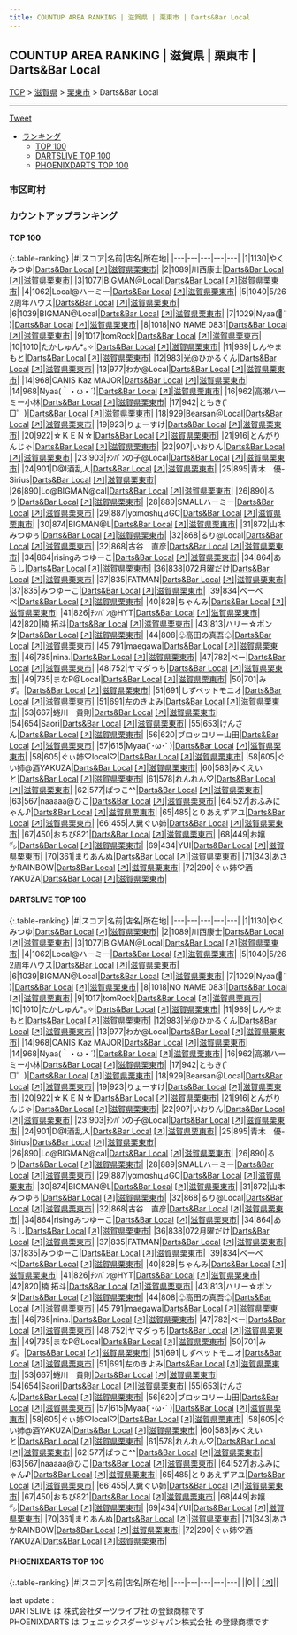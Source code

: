 ```yaml
---
title: COUNTUP AREA RANKING | 滋賀県 | 栗東市 | Darts&Bar Local
---
```

## COUNTUP AREA RANKING | 滋賀県 | 栗東市 | Darts&Bar Local

[TOP](/darts/rank/) > [滋賀県](/darts/rank/滋賀県/) > [栗東市](/darts/rank/滋賀県/栗東市/) > Darts&Bar Local

___

<a href="https://twitter.com/share?ref_src=twsrc%5Etfw" data-text="COUNTUP AREA RANKING | 滋賀県栗東市Darts&Bar Local" class="twitter-share-button" data-hashtags="DARTSLIVE,PHOENIXDARTS,darts,ダーツ" data-show-count="false">Tweet</a>

* [ランキング](#カウントアップランキング)
    * [TOP 100](#top-100)
    * [DARTSLIVE TOP 100](#dartslive-top-100)
    * [PHOENIXDARTS TOP 100](#phoenixdarts-top-100)

### 市区町村

<ul>

</ul>

### カウントアップランキング

#### TOP 100



{:.table-ranking}
|#|スコア|名前|店名|所在地|
|---|---|---|---|---|
|1|1130|<span class="rank-name-dl">やくみつゆ</span>|<a href="/darts/rank/shops/7b8ac04af838b4d625d56fb0e5c39bac.html">Darts&Bar Local</a> <a href="https://search.dartslive.com/jp/shop/7b8ac04af838b4d625d56fb0e5c39bac">[↗]</a>|<a href="/darts/rank/滋賀県/栗東市">滋賀県栗東市</a>|
|2|1089|<span class="rank-name-dl">川西康士</span>|<a href="/darts/rank/shops/7b8ac04af838b4d625d56fb0e5c39bac.html">Darts&Bar Local</a> <a href="https://search.dartslive.com/jp/shop/7b8ac04af838b4d625d56fb0e5c39bac">[↗]</a>|<a href="/darts/rank/滋賀県/栗東市">滋賀県栗東市</a>|
|3|1077|<span class="rank-name-dl">BIGMAN＠Local</span>|<a href="/darts/rank/shops/7b8ac04af838b4d625d56fb0e5c39bac.html">Darts&Bar Local</a> <a href="https://search.dartslive.com/jp/shop/7b8ac04af838b4d625d56fb0e5c39bac">[↗]</a>|<a href="/darts/rank/滋賀県/栗東市">滋賀県栗東市</a>|
|4|1062|<span class="rank-name-dl">Local@ハーミー</span>|<a href="/darts/rank/shops/7b8ac04af838b4d625d56fb0e5c39bac.html">Darts&Bar Local</a> <a href="https://search.dartslive.com/jp/shop/7b8ac04af838b4d625d56fb0e5c39bac">[↗]</a>|<a href="/darts/rank/滋賀県/栗東市">滋賀県栗東市</a>|
|5|1040|<span class="rank-name-dl">5/26 2周年ハウス</span>|<a href="/darts/rank/shops/7b8ac04af838b4d625d56fb0e5c39bac.html">Darts&Bar Local</a> <a href="https://search.dartslive.com/jp/shop/7b8ac04af838b4d625d56fb0e5c39bac">[↗]</a>|<a href="/darts/rank/滋賀県/栗東市">滋賀県栗東市</a>|
|6|1039|<span class="rank-name-dl">BIGMAN@Local</span>|<a href="/darts/rank/shops/7b8ac04af838b4d625d56fb0e5c39bac.html">Darts&Bar Local</a> <a href="https://search.dartslive.com/jp/shop/7b8ac04af838b4d625d56fb0e5c39bac">[↗]</a>|<a href="/darts/rank/滋賀県/栗東市">滋賀県栗東市</a>|
|7|1029|<span class="rank-name-dl">Nyaa‪(ᯅ̈ )</span>|<a href="/darts/rank/shops/7b8ac04af838b4d625d56fb0e5c39bac.html">Darts&Bar Local</a> <a href="https://search.dartslive.com/jp/shop/7b8ac04af838b4d625d56fb0e5c39bac">[↗]</a>|<a href="/darts/rank/滋賀県/栗東市">滋賀県栗東市</a>|
|8|1018|<span class="rank-name-dl">NO NAME 0831</span>|<a href="/darts/rank/shops/7b8ac04af838b4d625d56fb0e5c39bac.html">Darts&Bar Local</a> <a href="https://search.dartslive.com/jp/shop/7b8ac04af838b4d625d56fb0e5c39bac">[↗]</a>|<a href="/darts/rank/滋賀県/栗東市">滋賀県栗東市</a>|
|9|1017|<span class="rank-name-dl">tomRock</span>|<a href="/darts/rank/shops/7b8ac04af838b4d625d56fb0e5c39bac.html">Darts&Bar Local</a> <a href="https://search.dartslive.com/jp/shop/7b8ac04af838b4d625d56fb0e5c39bac">[↗]</a>|<a href="/darts/rank/滋賀県/栗東市">滋賀県栗東市</a>|
|10|1010|<span class="rank-name-dl">たかしゅん*｡✧</span>|<a href="/darts/rank/shops/7b8ac04af838b4d625d56fb0e5c39bac.html">Darts&Bar Local</a> <a href="https://search.dartslive.com/jp/shop/7b8ac04af838b4d625d56fb0e5c39bac">[↗]</a>|<a href="/darts/rank/滋賀県/栗東市">滋賀県栗東市</a>|
|11|989|<span class="rank-name-dl">しんやまもと</span>|<a href="/darts/rank/shops/7b8ac04af838b4d625d56fb0e5c39bac.html">Darts&Bar Local</a> <a href="https://search.dartslive.com/jp/shop/7b8ac04af838b4d625d56fb0e5c39bac">[↗]</a>|<a href="/darts/rank/滋賀県/栗東市">滋賀県栗東市</a>|
|12|983|<span class="rank-name-dl">光@ひかるくん</span>|<a href="/darts/rank/shops/7b8ac04af838b4d625d56fb0e5c39bac.html">Darts&Bar Local</a> <a href="https://search.dartslive.com/jp/shop/7b8ac04af838b4d625d56fb0e5c39bac">[↗]</a>|<a href="/darts/rank/滋賀県/栗東市">滋賀県栗東市</a>|
|13|977|<span class="rank-name-dl">わか@Local</span>|<a href="/darts/rank/shops/7b8ac04af838b4d625d56fb0e5c39bac.html">Darts&Bar Local</a> <a href="https://search.dartslive.com/jp/shop/7b8ac04af838b4d625d56fb0e5c39bac">[↗]</a>|<a href="/darts/rank/滋賀県/栗東市">滋賀県栗東市</a>|
|14|968|<span class="rank-name-dl">CANIS Kaz MAJOR</span>|<a href="/darts/rank/shops/7b8ac04af838b4d625d56fb0e5c39bac.html">Darts&Bar Local</a> <a href="https://search.dartslive.com/jp/shop/7b8ac04af838b4d625d56fb0e5c39bac">[↗]</a>|<a href="/darts/rank/滋賀県/栗東市">滋賀県栗東市</a>|
|14|968|<span class="rank-name-dl">Nyaa(｀・ω・´)</span>|<a href="/darts/rank/shops/7b8ac04af838b4d625d56fb0e5c39bac.html">Darts&Bar Local</a> <a href="https://search.dartslive.com/jp/shop/7b8ac04af838b4d625d56fb0e5c39bac">[↗]</a>|<a href="/darts/rank/滋賀県/栗東市">滋賀県栗東市</a>|
|16|962|<span class="rank-name-dl">高瀬ハーミー小林</span>|<a href="/darts/rank/shops/7b8ac04af838b4d625d56fb0e5c39bac.html">Darts&Bar Local</a> <a href="https://search.dartslive.com/jp/shop/7b8ac04af838b4d625d56fb0e5c39bac">[↗]</a>|<a href="/darts/rank/滋賀県/栗東市">滋賀県栗東市</a>|
|17|942|<span class="rank-name-dl">ともき(゜□゜)</span>|<a href="/darts/rank/shops/7b8ac04af838b4d625d56fb0e5c39bac.html">Darts&Bar Local</a> <a href="https://search.dartslive.com/jp/shop/7b8ac04af838b4d625d56fb0e5c39bac">[↗]</a>|<a href="/darts/rank/滋賀県/栗東市">滋賀県栗東市</a>|
|18|929|<span class="rank-name-dl">Bearsan＠Local</span>|<a href="/darts/rank/shops/7b8ac04af838b4d625d56fb0e5c39bac.html">Darts&Bar Local</a> <a href="https://search.dartslive.com/jp/shop/7b8ac04af838b4d625d56fb0e5c39bac">[↗]</a>|<a href="/darts/rank/滋賀県/栗東市">滋賀県栗東市</a>|
|19|923|<span class="rank-name-dl">りょーすけ</span>|<a href="/darts/rank/shops/7b8ac04af838b4d625d56fb0e5c39bac.html">Darts&Bar Local</a> <a href="https://search.dartslive.com/jp/shop/7b8ac04af838b4d625d56fb0e5c39bac">[↗]</a>|<a href="/darts/rank/滋賀県/栗東市">滋賀県栗東市</a>|
|20|922|<span class="rank-name-dl">☆ＫＥＮ☆</span>|<a href="/darts/rank/shops/7b8ac04af838b4d625d56fb0e5c39bac.html">Darts&Bar Local</a> <a href="https://search.dartslive.com/jp/shop/7b8ac04af838b4d625d56fb0e5c39bac">[↗]</a>|<a href="/darts/rank/滋賀県/栗東市">滋賀県栗東市</a>|
|21|916|<span class="rank-name-dl">とんがりんじゃ</span>|<a href="/darts/rank/shops/7b8ac04af838b4d625d56fb0e5c39bac.html">Darts&Bar Local</a> <a href="https://search.dartslive.com/jp/shop/7b8ac04af838b4d625d56fb0e5c39bac">[↗]</a>|<a href="/darts/rank/滋賀県/栗東市">滋賀県栗東市</a>|
|22|907|<span class="rank-name-dl">いおりん</span>|<a href="/darts/rank/shops/7b8ac04af838b4d625d56fb0e5c39bac.html">Darts&Bar Local</a> <a href="https://search.dartslive.com/jp/shop/7b8ac04af838b4d625d56fb0e5c39bac">[↗]</a>|<a href="/darts/rank/滋賀県/栗東市">滋賀県栗東市</a>|
|23|903|<span class="rank-name-dl">ﾁﾝﾊﾟﾝの子@Local</span>|<a href="/darts/rank/shops/7b8ac04af838b4d625d56fb0e5c39bac.html">Darts&Bar Local</a> <a href="https://search.dartslive.com/jp/shop/7b8ac04af838b4d625d56fb0e5c39bac">[↗]</a>|<a href="/darts/rank/滋賀県/栗東市">滋賀県栗東市</a>|
|24|901|<span class="rank-name-dl">D@I酒乱人</span>|<a href="/darts/rank/shops/7b8ac04af838b4d625d56fb0e5c39bac.html">Darts&Bar Local</a> <a href="https://search.dartslive.com/jp/shop/7b8ac04af838b4d625d56fb0e5c39bac">[↗]</a>|<a href="/darts/rank/滋賀県/栗東市">滋賀県栗東市</a>|
|25|895|<span class="rank-name-dl">青木　優-Sirius</span>|<a href="/darts/rank/shops/7b8ac04af838b4d625d56fb0e5c39bac.html">Darts&Bar Local</a> <a href="https://search.dartslive.com/jp/shop/7b8ac04af838b4d625d56fb0e5c39bac">[↗]</a>|<a href="/darts/rank/滋賀県/栗東市">滋賀県栗東市</a>|
|26|890|<span class="rank-name-dl">Lo@BIGMAN@cal</span>|<a href="/darts/rank/shops/7b8ac04af838b4d625d56fb0e5c39bac.html">Darts&Bar Local</a> <a href="https://search.dartslive.com/jp/shop/7b8ac04af838b4d625d56fb0e5c39bac">[↗]</a>|<a href="/darts/rank/滋賀県/栗東市">滋賀県栗東市</a>|
|26|890|<span class="rank-name-dl">るり</span>|<a href="/darts/rank/shops/7b8ac04af838b4d625d56fb0e5c39bac.html">Darts&Bar Local</a> <a href="https://search.dartslive.com/jp/shop/7b8ac04af838b4d625d56fb0e5c39bac">[↗]</a>|<a href="/darts/rank/滋賀県/栗東市">滋賀県栗東市</a>|
|28|889|<span class="rank-name-dl">SMALLハーミー</span>|<a href="/darts/rank/shops/7b8ac04af838b4d625d56fb0e5c39bac.html">Darts&Bar Local</a> <a href="https://search.dartslive.com/jp/shop/7b8ac04af838b4d625d56fb0e5c39bac">[↗]</a>|<a href="/darts/rank/滋賀県/栗東市">滋賀県栗東市</a>|
|29|887|<span class="rank-name-dl">yαmαshц⊿GC</span>|<a href="/darts/rank/shops/7b8ac04af838b4d625d56fb0e5c39bac.html">Darts&Bar Local</a> <a href="https://search.dartslive.com/jp/shop/7b8ac04af838b4d625d56fb0e5c39bac">[↗]</a>|<a href="/darts/rank/滋賀県/栗東市">滋賀県栗東市</a>|
|30|874|<span class="rank-name-dl">BIGMAN@L</span>|<a href="/darts/rank/shops/7b8ac04af838b4d625d56fb0e5c39bac.html">Darts&Bar Local</a> <a href="https://search.dartslive.com/jp/shop/7b8ac04af838b4d625d56fb0e5c39bac">[↗]</a>|<a href="/darts/rank/滋賀県/栗東市">滋賀県栗東市</a>|
|31|872|<span class="rank-name-dl">山本みつゆぅ</span>|<a href="/darts/rank/shops/7b8ac04af838b4d625d56fb0e5c39bac.html">Darts&Bar Local</a> <a href="https://search.dartslive.com/jp/shop/7b8ac04af838b4d625d56fb0e5c39bac">[↗]</a>|<a href="/darts/rank/滋賀県/栗東市">滋賀県栗東市</a>|
|32|868|<span class="rank-name-dl">るり@Local</span>|<a href="/darts/rank/shops/7b8ac04af838b4d625d56fb0e5c39bac.html">Darts&Bar Local</a> <a href="https://search.dartslive.com/jp/shop/7b8ac04af838b4d625d56fb0e5c39bac">[↗]</a>|<a href="/darts/rank/滋賀県/栗東市">滋賀県栗東市</a>|
|32|868|<span class="rank-name-dl">古谷　直彦</span>|<a href="/darts/rank/shops/7b8ac04af838b4d625d56fb0e5c39bac.html">Darts&Bar Local</a> <a href="https://search.dartslive.com/jp/shop/7b8ac04af838b4d625d56fb0e5c39bac">[↗]</a>|<a href="/darts/rank/滋賀県/栗東市">滋賀県栗東市</a>|
|34|864|<span class="rank-name-dl">risingみつゆーこ</span>|<a href="/darts/rank/shops/7b8ac04af838b4d625d56fb0e5c39bac.html">Darts&Bar Local</a> <a href="https://search.dartslive.com/jp/shop/7b8ac04af838b4d625d56fb0e5c39bac">[↗]</a>|<a href="/darts/rank/滋賀県/栗東市">滋賀県栗東市</a>|
|34|864|<span class="rank-name-dl">あらし</span>|<a href="/darts/rank/shops/7b8ac04af838b4d625d56fb0e5c39bac.html">Darts&Bar Local</a> <a href="https://search.dartslive.com/jp/shop/7b8ac04af838b4d625d56fb0e5c39bac">[↗]</a>|<a href="/darts/rank/滋賀県/栗東市">滋賀県栗東市</a>|
|36|838|<span class="rank-name-dl">072月曜だけ</span>|<a href="/darts/rank/shops/7b8ac04af838b4d625d56fb0e5c39bac.html">Darts&Bar Local</a> <a href="https://search.dartslive.com/jp/shop/7b8ac04af838b4d625d56fb0e5c39bac">[↗]</a>|<a href="/darts/rank/滋賀県/栗東市">滋賀県栗東市</a>|
|37|835|<span class="rank-name-dl">FATMAN</span>|<a href="/darts/rank/shops/7b8ac04af838b4d625d56fb0e5c39bac.html">Darts&Bar Local</a> <a href="https://search.dartslive.com/jp/shop/7b8ac04af838b4d625d56fb0e5c39bac">[↗]</a>|<a href="/darts/rank/滋賀県/栗東市">滋賀県栗東市</a>|
|37|835|<span class="rank-name-dl">みつゆーこ</span>|<a href="/darts/rank/shops/7b8ac04af838b4d625d56fb0e5c39bac.html">Darts&Bar Local</a> <a href="https://search.dartslive.com/jp/shop/7b8ac04af838b4d625d56fb0e5c39bac">[↗]</a>|<a href="/darts/rank/滋賀県/栗東市">滋賀県栗東市</a>|
|39|834|<span class="rank-name-dl">ベーベベ</span>|<a href="/darts/rank/shops/7b8ac04af838b4d625d56fb0e5c39bac.html">Darts&Bar Local</a> <a href="https://search.dartslive.com/jp/shop/7b8ac04af838b4d625d56fb0e5c39bac">[↗]</a>|<a href="/darts/rank/滋賀県/栗東市">滋賀県栗東市</a>|
|40|828|<span class="rank-name-dl">ちゃんみ</span>|<a href="/darts/rank/shops/7b8ac04af838b4d625d56fb0e5c39bac.html">Darts&Bar Local</a> <a href="https://search.dartslive.com/jp/shop/7b8ac04af838b4d625d56fb0e5c39bac">[↗]</a>|<a href="/darts/rank/滋賀県/栗東市">滋賀県栗東市</a>|
|41|826|<span class="rank-name-dl">ﾁﾝﾊﾟﾝ@HYT</span>|<a href="/darts/rank/shops/7b8ac04af838b4d625d56fb0e5c39bac.html">Darts&Bar Local</a> <a href="https://search.dartslive.com/jp/shop/7b8ac04af838b4d625d56fb0e5c39bac">[↗]</a>|<a href="/darts/rank/滋賀県/栗東市">滋賀県栗東市</a>|
|42|820|<span class="rank-name-dl">楠 拓斗</span>|<a href="/darts/rank/shops/7b8ac04af838b4d625d56fb0e5c39bac.html">Darts&Bar Local</a> <a href="https://search.dartslive.com/jp/shop/7b8ac04af838b4d625d56fb0e5c39bac">[↗]</a>|<a href="/darts/rank/滋賀県/栗東市">滋賀県栗東市</a>|
|43|813|<span class="rank-name-dl">ハリー☆ポンタ</span>|<a href="/darts/rank/shops/7b8ac04af838b4d625d56fb0e5c39bac.html">Darts&Bar Local</a> <a href="https://search.dartslive.com/jp/shop/7b8ac04af838b4d625d56fb0e5c39bac">[↗]</a>|<a href="/darts/rank/滋賀県/栗東市">滋賀県栗東市</a>|
|44|808|<span class="rank-name-dl">♧高田の真吾♤</span>|<a href="/darts/rank/shops/7b8ac04af838b4d625d56fb0e5c39bac.html">Darts&Bar Local</a> <a href="https://search.dartslive.com/jp/shop/7b8ac04af838b4d625d56fb0e5c39bac">[↗]</a>|<a href="/darts/rank/滋賀県/栗東市">滋賀県栗東市</a>|
|45|791|<span class="rank-name-dl">maegawa</span>|<a href="/darts/rank/shops/7b8ac04af838b4d625d56fb0e5c39bac.html">Darts&Bar Local</a> <a href="https://search.dartslive.com/jp/shop/7b8ac04af838b4d625d56fb0e5c39bac">[↗]</a>|<a href="/darts/rank/滋賀県/栗東市">滋賀県栗東市</a>|
|46|785|<span class="rank-name-dl">nina.</span>|<a href="/darts/rank/shops/7b8ac04af838b4d625d56fb0e5c39bac.html">Darts&Bar Local</a> <a href="https://search.dartslive.com/jp/shop/7b8ac04af838b4d625d56fb0e5c39bac">[↗]</a>|<a href="/darts/rank/滋賀県/栗東市">滋賀県栗東市</a>|
|47|782|<span class="rank-name-dl">べー</span>|<a href="/darts/rank/shops/7b8ac04af838b4d625d56fb0e5c39bac.html">Darts&Bar Local</a> <a href="https://search.dartslive.com/jp/shop/7b8ac04af838b4d625d56fb0e5c39bac">[↗]</a>|<a href="/darts/rank/滋賀県/栗東市">滋賀県栗東市</a>|
|48|752|<span class="rank-name-dl">ヤマダっち</span>|<a href="/darts/rank/shops/7b8ac04af838b4d625d56fb0e5c39bac.html">Darts&Bar Local</a> <a href="https://search.dartslive.com/jp/shop/7b8ac04af838b4d625d56fb0e5c39bac">[↗]</a>|<a href="/darts/rank/滋賀県/栗東市">滋賀県栗東市</a>|
|49|735|<span class="rank-name-dl">まなP@Local</span>|<a href="/darts/rank/shops/7b8ac04af838b4d625d56fb0e5c39bac.html">Darts&Bar Local</a> <a href="https://search.dartslive.com/jp/shop/7b8ac04af838b4d625d56fb0e5c39bac">[↗]</a>|<a href="/darts/rank/滋賀県/栗東市">滋賀県栗東市</a>|
|50|701|<span class="rank-name-dl">みず。</span>|<a href="/darts/rank/shops/7b8ac04af838b4d625d56fb0e5c39bac.html">Darts&Bar Local</a> <a href="https://search.dartslive.com/jp/shop/7b8ac04af838b4d625d56fb0e5c39bac">[↗]</a>|<a href="/darts/rank/滋賀県/栗東市">滋賀県栗東市</a>|
|51|691|<span class="rank-name-dl">しずペットモニオ</span>|<a href="/darts/rank/shops/7b8ac04af838b4d625d56fb0e5c39bac.html">Darts&Bar Local</a> <a href="https://search.dartslive.com/jp/shop/7b8ac04af838b4d625d56fb0e5c39bac">[↗]</a>|<a href="/darts/rank/滋賀県/栗東市">滋賀県栗東市</a>|
|51|691|<span class="rank-name-dl">左のきよみ</span>|<a href="/darts/rank/shops/7b8ac04af838b4d625d56fb0e5c39bac.html">Darts&Bar Local</a> <a href="https://search.dartslive.com/jp/shop/7b8ac04af838b4d625d56fb0e5c39bac">[↗]</a>|<a href="/darts/rank/滋賀県/栗東市">滋賀県栗東市</a>|
|53|667|<span class="rank-name-dl">蜷川　貴則</span>|<a href="/darts/rank/shops/7b8ac04af838b4d625d56fb0e5c39bac.html">Darts&Bar Local</a> <a href="https://search.dartslive.com/jp/shop/7b8ac04af838b4d625d56fb0e5c39bac">[↗]</a>|<a href="/darts/rank/滋賀県/栗東市">滋賀県栗東市</a>|
|54|654|<span class="rank-name-dl">Saori</span>|<a href="/darts/rank/shops/7b8ac04af838b4d625d56fb0e5c39bac.html">Darts&Bar Local</a> <a href="https://search.dartslive.com/jp/shop/7b8ac04af838b4d625d56fb0e5c39bac">[↗]</a>|<a href="/darts/rank/滋賀県/栗東市">滋賀県栗東市</a>|
|55|653|<span class="rank-name-dl">けんさん</span>|<a href="/darts/rank/shops/7b8ac04af838b4d625d56fb0e5c39bac.html">Darts&Bar Local</a> <a href="https://search.dartslive.com/jp/shop/7b8ac04af838b4d625d56fb0e5c39bac">[↗]</a>|<a href="/darts/rank/滋賀県/栗東市">滋賀県栗東市</a>|
|56|620|<span class="rank-name-dl">ブロッコリー山田</span>|<a href="/darts/rank/shops/7b8ac04af838b4d625d56fb0e5c39bac.html">Darts&Bar Local</a> <a href="https://search.dartslive.com/jp/shop/7b8ac04af838b4d625d56fb0e5c39bac">[↗]</a>|<a href="/darts/rank/滋賀県/栗東市">滋賀県栗東市</a>|
|57|615|<span class="rank-name-dl">Myaa(´･ω･` )</span>|<a href="/darts/rank/shops/7b8ac04af838b4d625d56fb0e5c39bac.html">Darts&Bar Local</a> <a href="https://search.dartslive.com/jp/shop/7b8ac04af838b4d625d56fb0e5c39bac">[↗]</a>|<a href="/darts/rank/滋賀県/栗東市">滋賀県栗東市</a>|
|58|605|<span class="rank-name-dl">ぐぃ姉♡local♡</span>|<a href="/darts/rank/shops/7b8ac04af838b4d625d56fb0e5c39bac.html">Darts&Bar Local</a> <a href="https://search.dartslive.com/jp/shop/7b8ac04af838b4d625d56fb0e5c39bac">[↗]</a>|<a href="/darts/rank/滋賀県/栗東市">滋賀県栗東市</a>|
|58|605|<span class="rank-name-dl">ぐい姉@酒YAKUZA</span>|<a href="/darts/rank/shops/7b8ac04af838b4d625d56fb0e5c39bac.html">Darts&Bar Local</a> <a href="https://search.dartslive.com/jp/shop/7b8ac04af838b4d625d56fb0e5c39bac">[↗]</a>|<a href="/darts/rank/滋賀県/栗東市">滋賀県栗東市</a>|
|60|583|<span class="rank-name-dl">みくえいと</span>|<a href="/darts/rank/shops/7b8ac04af838b4d625d56fb0e5c39bac.html">Darts&Bar Local</a> <a href="https://search.dartslive.com/jp/shop/7b8ac04af838b4d625d56fb0e5c39bac">[↗]</a>|<a href="/darts/rank/滋賀県/栗東市">滋賀県栗東市</a>|
|61|578|<span class="rank-name-dl">れんれん♡</span>|<a href="/darts/rank/shops/7b8ac04af838b4d625d56fb0e5c39bac.html">Darts&Bar Local</a> <a href="https://search.dartslive.com/jp/shop/7b8ac04af838b4d625d56fb0e5c39bac">[↗]</a>|<a href="/darts/rank/滋賀県/栗東市">滋賀県栗東市</a>|
|62|577|<span class="rank-name-dl">ぱつこ^^</span>|<a href="/darts/rank/shops/7b8ac04af838b4d625d56fb0e5c39bac.html">Darts&Bar Local</a> <a href="https://search.dartslive.com/jp/shop/7b8ac04af838b4d625d56fb0e5c39bac">[↗]</a>|<a href="/darts/rank/滋賀県/栗東市">滋賀県栗東市</a>|
|63|567|<span class="rank-name-dl">naaaaa@ひこ</span>|<a href="/darts/rank/shops/7b8ac04af838b4d625d56fb0e5c39bac.html">Darts&Bar Local</a> <a href="https://search.dartslive.com/jp/shop/7b8ac04af838b4d625d56fb0e5c39bac">[↗]</a>|<a href="/darts/rank/滋賀県/栗東市">滋賀県栗東市</a>|
|64|527|<span class="rank-name-dl">おふみにゃん♪</span>|<a href="/darts/rank/shops/7b8ac04af838b4d625d56fb0e5c39bac.html">Darts&Bar Local</a> <a href="https://search.dartslive.com/jp/shop/7b8ac04af838b4d625d56fb0e5c39bac">[↗]</a>|<a href="/darts/rank/滋賀県/栗東市">滋賀県栗東市</a>|
|65|485|<span class="rank-name-dl">とりあえずアユ</span>|<a href="/darts/rank/shops/7b8ac04af838b4d625d56fb0e5c39bac.html">Darts&Bar Local</a> <a href="https://search.dartslive.com/jp/shop/7b8ac04af838b4d625d56fb0e5c39bac">[↗]</a>|<a href="/darts/rank/滋賀県/栗東市">滋賀県栗東市</a>|
|66|455|<span class="rank-name-dl">人糞ぐい姉</span>|<a href="/darts/rank/shops/7b8ac04af838b4d625d56fb0e5c39bac.html">Darts&Bar Local</a> <a href="https://search.dartslive.com/jp/shop/7b8ac04af838b4d625d56fb0e5c39bac">[↗]</a>|<a href="/darts/rank/滋賀県/栗東市">滋賀県栗東市</a>|
|67|450|<span class="rank-name-dl">おちび821</span>|<a href="/darts/rank/shops/7b8ac04af838b4d625d56fb0e5c39bac.html">Darts&Bar Local</a> <a href="https://search.dartslive.com/jp/shop/7b8ac04af838b4d625d56fb0e5c39bac">[↗]</a>|<a href="/darts/rank/滋賀県/栗東市">滋賀県栗東市</a>|
|68|449|<span class="rank-name-dl">お嬢㌥</span>|<a href="/darts/rank/shops/7b8ac04af838b4d625d56fb0e5c39bac.html">Darts&Bar Local</a> <a href="https://search.dartslive.com/jp/shop/7b8ac04af838b4d625d56fb0e5c39bac">[↗]</a>|<a href="/darts/rank/滋賀県/栗東市">滋賀県栗東市</a>|
|69|434|<span class="rank-name-dl">YUI</span>|<a href="/darts/rank/shops/7b8ac04af838b4d625d56fb0e5c39bac.html">Darts&Bar Local</a> <a href="https://search.dartslive.com/jp/shop/7b8ac04af838b4d625d56fb0e5c39bac">[↗]</a>|<a href="/darts/rank/滋賀県/栗東市">滋賀県栗東市</a>|
|70|361|<span class="rank-name-dl">まりあんぬ</span>|<a href="/darts/rank/shops/7b8ac04af838b4d625d56fb0e5c39bac.html">Darts&Bar Local</a> <a href="https://search.dartslive.com/jp/shop/7b8ac04af838b4d625d56fb0e5c39bac">[↗]</a>|<a href="/darts/rank/滋賀県/栗東市">滋賀県栗東市</a>|
|71|343|<span class="rank-name-dl">あさかRAINBOW</span>|<a href="/darts/rank/shops/7b8ac04af838b4d625d56fb0e5c39bac.html">Darts&Bar Local</a> <a href="https://search.dartslive.com/jp/shop/7b8ac04af838b4d625d56fb0e5c39bac">[↗]</a>|<a href="/darts/rank/滋賀県/栗東市">滋賀県栗東市</a>|
|72|290|<span class="rank-name-dl">ぐぃ姉♡酒YAKUZA</span>|<a href="/darts/rank/shops/7b8ac04af838b4d625d56fb0e5c39bac.html">Darts&Bar Local</a> <a href="https://search.dartslive.com/jp/shop/7b8ac04af838b4d625d56fb0e5c39bac">[↗]</a>|<a href="/darts/rank/滋賀県/栗東市">滋賀県栗東市</a>|


#### DARTSLIVE TOP 100



{:.table-ranking}
|#|スコア|名前|店名|所在地|
|---|---|---|---|---|
|1|1130|<span class="rank-name-dl">やくみつゆ</span>|<a href="/darts/rank/shops/7b8ac04af838b4d625d56fb0e5c39bac.html">Darts&Bar Local</a> <a href="https://search.dartslive.com/jp/shop/7b8ac04af838b4d625d56fb0e5c39bac">[↗]</a>|<a href="/darts/rank/滋賀県/栗東市">滋賀県栗東市</a>|
|2|1089|<span class="rank-name-dl">川西康士</span>|<a href="/darts/rank/shops/7b8ac04af838b4d625d56fb0e5c39bac.html">Darts&Bar Local</a> <a href="https://search.dartslive.com/jp/shop/7b8ac04af838b4d625d56fb0e5c39bac">[↗]</a>|<a href="/darts/rank/滋賀県/栗東市">滋賀県栗東市</a>|
|3|1077|<span class="rank-name-dl">BIGMAN＠Local</span>|<a href="/darts/rank/shops/7b8ac04af838b4d625d56fb0e5c39bac.html">Darts&Bar Local</a> <a href="https://search.dartslive.com/jp/shop/7b8ac04af838b4d625d56fb0e5c39bac">[↗]</a>|<a href="/darts/rank/滋賀県/栗東市">滋賀県栗東市</a>|
|4|1062|<span class="rank-name-dl">Local@ハーミー</span>|<a href="/darts/rank/shops/7b8ac04af838b4d625d56fb0e5c39bac.html">Darts&Bar Local</a> <a href="https://search.dartslive.com/jp/shop/7b8ac04af838b4d625d56fb0e5c39bac">[↗]</a>|<a href="/darts/rank/滋賀県/栗東市">滋賀県栗東市</a>|
|5|1040|<span class="rank-name-dl">5/26 2周年ハウス</span>|<a href="/darts/rank/shops/7b8ac04af838b4d625d56fb0e5c39bac.html">Darts&Bar Local</a> <a href="https://search.dartslive.com/jp/shop/7b8ac04af838b4d625d56fb0e5c39bac">[↗]</a>|<a href="/darts/rank/滋賀県/栗東市">滋賀県栗東市</a>|
|6|1039|<span class="rank-name-dl">BIGMAN@Local</span>|<a href="/darts/rank/shops/7b8ac04af838b4d625d56fb0e5c39bac.html">Darts&Bar Local</a> <a href="https://search.dartslive.com/jp/shop/7b8ac04af838b4d625d56fb0e5c39bac">[↗]</a>|<a href="/darts/rank/滋賀県/栗東市">滋賀県栗東市</a>|
|7|1029|<span class="rank-name-dl">Nyaa‪(ᯅ̈ )</span>|<a href="/darts/rank/shops/7b8ac04af838b4d625d56fb0e5c39bac.html">Darts&Bar Local</a> <a href="https://search.dartslive.com/jp/shop/7b8ac04af838b4d625d56fb0e5c39bac">[↗]</a>|<a href="/darts/rank/滋賀県/栗東市">滋賀県栗東市</a>|
|8|1018|<span class="rank-name-dl">NO NAME 0831</span>|<a href="/darts/rank/shops/7b8ac04af838b4d625d56fb0e5c39bac.html">Darts&Bar Local</a> <a href="https://search.dartslive.com/jp/shop/7b8ac04af838b4d625d56fb0e5c39bac">[↗]</a>|<a href="/darts/rank/滋賀県/栗東市">滋賀県栗東市</a>|
|9|1017|<span class="rank-name-dl">tomRock</span>|<a href="/darts/rank/shops/7b8ac04af838b4d625d56fb0e5c39bac.html">Darts&Bar Local</a> <a href="https://search.dartslive.com/jp/shop/7b8ac04af838b4d625d56fb0e5c39bac">[↗]</a>|<a href="/darts/rank/滋賀県/栗東市">滋賀県栗東市</a>|
|10|1010|<span class="rank-name-dl">たかしゅん*｡✧</span>|<a href="/darts/rank/shops/7b8ac04af838b4d625d56fb0e5c39bac.html">Darts&Bar Local</a> <a href="https://search.dartslive.com/jp/shop/7b8ac04af838b4d625d56fb0e5c39bac">[↗]</a>|<a href="/darts/rank/滋賀県/栗東市">滋賀県栗東市</a>|
|11|989|<span class="rank-name-dl">しんやまもと</span>|<a href="/darts/rank/shops/7b8ac04af838b4d625d56fb0e5c39bac.html">Darts&Bar Local</a> <a href="https://search.dartslive.com/jp/shop/7b8ac04af838b4d625d56fb0e5c39bac">[↗]</a>|<a href="/darts/rank/滋賀県/栗東市">滋賀県栗東市</a>|
|12|983|<span class="rank-name-dl">光@ひかるくん</span>|<a href="/darts/rank/shops/7b8ac04af838b4d625d56fb0e5c39bac.html">Darts&Bar Local</a> <a href="https://search.dartslive.com/jp/shop/7b8ac04af838b4d625d56fb0e5c39bac">[↗]</a>|<a href="/darts/rank/滋賀県/栗東市">滋賀県栗東市</a>|
|13|977|<span class="rank-name-dl">わか@Local</span>|<a href="/darts/rank/shops/7b8ac04af838b4d625d56fb0e5c39bac.html">Darts&Bar Local</a> <a href="https://search.dartslive.com/jp/shop/7b8ac04af838b4d625d56fb0e5c39bac">[↗]</a>|<a href="/darts/rank/滋賀県/栗東市">滋賀県栗東市</a>|
|14|968|<span class="rank-name-dl">CANIS Kaz MAJOR</span>|<a href="/darts/rank/shops/7b8ac04af838b4d625d56fb0e5c39bac.html">Darts&Bar Local</a> <a href="https://search.dartslive.com/jp/shop/7b8ac04af838b4d625d56fb0e5c39bac">[↗]</a>|<a href="/darts/rank/滋賀県/栗東市">滋賀県栗東市</a>|
|14|968|<span class="rank-name-dl">Nyaa(｀・ω・´)</span>|<a href="/darts/rank/shops/7b8ac04af838b4d625d56fb0e5c39bac.html">Darts&Bar Local</a> <a href="https://search.dartslive.com/jp/shop/7b8ac04af838b4d625d56fb0e5c39bac">[↗]</a>|<a href="/darts/rank/滋賀県/栗東市">滋賀県栗東市</a>|
|16|962|<span class="rank-name-dl">高瀬ハーミー小林</span>|<a href="/darts/rank/shops/7b8ac04af838b4d625d56fb0e5c39bac.html">Darts&Bar Local</a> <a href="https://search.dartslive.com/jp/shop/7b8ac04af838b4d625d56fb0e5c39bac">[↗]</a>|<a href="/darts/rank/滋賀県/栗東市">滋賀県栗東市</a>|
|17|942|<span class="rank-name-dl">ともき(゜□゜)</span>|<a href="/darts/rank/shops/7b8ac04af838b4d625d56fb0e5c39bac.html">Darts&Bar Local</a> <a href="https://search.dartslive.com/jp/shop/7b8ac04af838b4d625d56fb0e5c39bac">[↗]</a>|<a href="/darts/rank/滋賀県/栗東市">滋賀県栗東市</a>|
|18|929|<span class="rank-name-dl">Bearsan＠Local</span>|<a href="/darts/rank/shops/7b8ac04af838b4d625d56fb0e5c39bac.html">Darts&Bar Local</a> <a href="https://search.dartslive.com/jp/shop/7b8ac04af838b4d625d56fb0e5c39bac">[↗]</a>|<a href="/darts/rank/滋賀県/栗東市">滋賀県栗東市</a>|
|19|923|<span class="rank-name-dl">りょーすけ</span>|<a href="/darts/rank/shops/7b8ac04af838b4d625d56fb0e5c39bac.html">Darts&Bar Local</a> <a href="https://search.dartslive.com/jp/shop/7b8ac04af838b4d625d56fb0e5c39bac">[↗]</a>|<a href="/darts/rank/滋賀県/栗東市">滋賀県栗東市</a>|
|20|922|<span class="rank-name-dl">☆ＫＥＮ☆</span>|<a href="/darts/rank/shops/7b8ac04af838b4d625d56fb0e5c39bac.html">Darts&Bar Local</a> <a href="https://search.dartslive.com/jp/shop/7b8ac04af838b4d625d56fb0e5c39bac">[↗]</a>|<a href="/darts/rank/滋賀県/栗東市">滋賀県栗東市</a>|
|21|916|<span class="rank-name-dl">とんがりんじゃ</span>|<a href="/darts/rank/shops/7b8ac04af838b4d625d56fb0e5c39bac.html">Darts&Bar Local</a> <a href="https://search.dartslive.com/jp/shop/7b8ac04af838b4d625d56fb0e5c39bac">[↗]</a>|<a href="/darts/rank/滋賀県/栗東市">滋賀県栗東市</a>|
|22|907|<span class="rank-name-dl">いおりん</span>|<a href="/darts/rank/shops/7b8ac04af838b4d625d56fb0e5c39bac.html">Darts&Bar Local</a> <a href="https://search.dartslive.com/jp/shop/7b8ac04af838b4d625d56fb0e5c39bac">[↗]</a>|<a href="/darts/rank/滋賀県/栗東市">滋賀県栗東市</a>|
|23|903|<span class="rank-name-dl">ﾁﾝﾊﾟﾝの子@Local</span>|<a href="/darts/rank/shops/7b8ac04af838b4d625d56fb0e5c39bac.html">Darts&Bar Local</a> <a href="https://search.dartslive.com/jp/shop/7b8ac04af838b4d625d56fb0e5c39bac">[↗]</a>|<a href="/darts/rank/滋賀県/栗東市">滋賀県栗東市</a>|
|24|901|<span class="rank-name-dl">D@I酒乱人</span>|<a href="/darts/rank/shops/7b8ac04af838b4d625d56fb0e5c39bac.html">Darts&Bar Local</a> <a href="https://search.dartslive.com/jp/shop/7b8ac04af838b4d625d56fb0e5c39bac">[↗]</a>|<a href="/darts/rank/滋賀県/栗東市">滋賀県栗東市</a>|
|25|895|<span class="rank-name-dl">青木　優-Sirius</span>|<a href="/darts/rank/shops/7b8ac04af838b4d625d56fb0e5c39bac.html">Darts&Bar Local</a> <a href="https://search.dartslive.com/jp/shop/7b8ac04af838b4d625d56fb0e5c39bac">[↗]</a>|<a href="/darts/rank/滋賀県/栗東市">滋賀県栗東市</a>|
|26|890|<span class="rank-name-dl">Lo@BIGMAN@cal</span>|<a href="/darts/rank/shops/7b8ac04af838b4d625d56fb0e5c39bac.html">Darts&Bar Local</a> <a href="https://search.dartslive.com/jp/shop/7b8ac04af838b4d625d56fb0e5c39bac">[↗]</a>|<a href="/darts/rank/滋賀県/栗東市">滋賀県栗東市</a>|
|26|890|<span class="rank-name-dl">るり</span>|<a href="/darts/rank/shops/7b8ac04af838b4d625d56fb0e5c39bac.html">Darts&Bar Local</a> <a href="https://search.dartslive.com/jp/shop/7b8ac04af838b4d625d56fb0e5c39bac">[↗]</a>|<a href="/darts/rank/滋賀県/栗東市">滋賀県栗東市</a>|
|28|889|<span class="rank-name-dl">SMALLハーミー</span>|<a href="/darts/rank/shops/7b8ac04af838b4d625d56fb0e5c39bac.html">Darts&Bar Local</a> <a href="https://search.dartslive.com/jp/shop/7b8ac04af838b4d625d56fb0e5c39bac">[↗]</a>|<a href="/darts/rank/滋賀県/栗東市">滋賀県栗東市</a>|
|29|887|<span class="rank-name-dl">yαmαshц⊿GC</span>|<a href="/darts/rank/shops/7b8ac04af838b4d625d56fb0e5c39bac.html">Darts&Bar Local</a> <a href="https://search.dartslive.com/jp/shop/7b8ac04af838b4d625d56fb0e5c39bac">[↗]</a>|<a href="/darts/rank/滋賀県/栗東市">滋賀県栗東市</a>|
|30|874|<span class="rank-name-dl">BIGMAN@L</span>|<a href="/darts/rank/shops/7b8ac04af838b4d625d56fb0e5c39bac.html">Darts&Bar Local</a> <a href="https://search.dartslive.com/jp/shop/7b8ac04af838b4d625d56fb0e5c39bac">[↗]</a>|<a href="/darts/rank/滋賀県/栗東市">滋賀県栗東市</a>|
|31|872|<span class="rank-name-dl">山本みつゆぅ</span>|<a href="/darts/rank/shops/7b8ac04af838b4d625d56fb0e5c39bac.html">Darts&Bar Local</a> <a href="https://search.dartslive.com/jp/shop/7b8ac04af838b4d625d56fb0e5c39bac">[↗]</a>|<a href="/darts/rank/滋賀県/栗東市">滋賀県栗東市</a>|
|32|868|<span class="rank-name-dl">るり@Local</span>|<a href="/darts/rank/shops/7b8ac04af838b4d625d56fb0e5c39bac.html">Darts&Bar Local</a> <a href="https://search.dartslive.com/jp/shop/7b8ac04af838b4d625d56fb0e5c39bac">[↗]</a>|<a href="/darts/rank/滋賀県/栗東市">滋賀県栗東市</a>|
|32|868|<span class="rank-name-dl">古谷　直彦</span>|<a href="/darts/rank/shops/7b8ac04af838b4d625d56fb0e5c39bac.html">Darts&Bar Local</a> <a href="https://search.dartslive.com/jp/shop/7b8ac04af838b4d625d56fb0e5c39bac">[↗]</a>|<a href="/darts/rank/滋賀県/栗東市">滋賀県栗東市</a>|
|34|864|<span class="rank-name-dl">risingみつゆーこ</span>|<a href="/darts/rank/shops/7b8ac04af838b4d625d56fb0e5c39bac.html">Darts&Bar Local</a> <a href="https://search.dartslive.com/jp/shop/7b8ac04af838b4d625d56fb0e5c39bac">[↗]</a>|<a href="/darts/rank/滋賀県/栗東市">滋賀県栗東市</a>|
|34|864|<span class="rank-name-dl">あらし</span>|<a href="/darts/rank/shops/7b8ac04af838b4d625d56fb0e5c39bac.html">Darts&Bar Local</a> <a href="https://search.dartslive.com/jp/shop/7b8ac04af838b4d625d56fb0e5c39bac">[↗]</a>|<a href="/darts/rank/滋賀県/栗東市">滋賀県栗東市</a>|
|36|838|<span class="rank-name-dl">072月曜だけ</span>|<a href="/darts/rank/shops/7b8ac04af838b4d625d56fb0e5c39bac.html">Darts&Bar Local</a> <a href="https://search.dartslive.com/jp/shop/7b8ac04af838b4d625d56fb0e5c39bac">[↗]</a>|<a href="/darts/rank/滋賀県/栗東市">滋賀県栗東市</a>|
|37|835|<span class="rank-name-dl">FATMAN</span>|<a href="/darts/rank/shops/7b8ac04af838b4d625d56fb0e5c39bac.html">Darts&Bar Local</a> <a href="https://search.dartslive.com/jp/shop/7b8ac04af838b4d625d56fb0e5c39bac">[↗]</a>|<a href="/darts/rank/滋賀県/栗東市">滋賀県栗東市</a>|
|37|835|<span class="rank-name-dl">みつゆーこ</span>|<a href="/darts/rank/shops/7b8ac04af838b4d625d56fb0e5c39bac.html">Darts&Bar Local</a> <a href="https://search.dartslive.com/jp/shop/7b8ac04af838b4d625d56fb0e5c39bac">[↗]</a>|<a href="/darts/rank/滋賀県/栗東市">滋賀県栗東市</a>|
|39|834|<span class="rank-name-dl">ベーベベ</span>|<a href="/darts/rank/shops/7b8ac04af838b4d625d56fb0e5c39bac.html">Darts&Bar Local</a> <a href="https://search.dartslive.com/jp/shop/7b8ac04af838b4d625d56fb0e5c39bac">[↗]</a>|<a href="/darts/rank/滋賀県/栗東市">滋賀県栗東市</a>|
|40|828|<span class="rank-name-dl">ちゃんみ</span>|<a href="/darts/rank/shops/7b8ac04af838b4d625d56fb0e5c39bac.html">Darts&Bar Local</a> <a href="https://search.dartslive.com/jp/shop/7b8ac04af838b4d625d56fb0e5c39bac">[↗]</a>|<a href="/darts/rank/滋賀県/栗東市">滋賀県栗東市</a>|
|41|826|<span class="rank-name-dl">ﾁﾝﾊﾟﾝ@HYT</span>|<a href="/darts/rank/shops/7b8ac04af838b4d625d56fb0e5c39bac.html">Darts&Bar Local</a> <a href="https://search.dartslive.com/jp/shop/7b8ac04af838b4d625d56fb0e5c39bac">[↗]</a>|<a href="/darts/rank/滋賀県/栗東市">滋賀県栗東市</a>|
|42|820|<span class="rank-name-dl">楠 拓斗</span>|<a href="/darts/rank/shops/7b8ac04af838b4d625d56fb0e5c39bac.html">Darts&Bar Local</a> <a href="https://search.dartslive.com/jp/shop/7b8ac04af838b4d625d56fb0e5c39bac">[↗]</a>|<a href="/darts/rank/滋賀県/栗東市">滋賀県栗東市</a>|
|43|813|<span class="rank-name-dl">ハリー☆ポンタ</span>|<a href="/darts/rank/shops/7b8ac04af838b4d625d56fb0e5c39bac.html">Darts&Bar Local</a> <a href="https://search.dartslive.com/jp/shop/7b8ac04af838b4d625d56fb0e5c39bac">[↗]</a>|<a href="/darts/rank/滋賀県/栗東市">滋賀県栗東市</a>|
|44|808|<span class="rank-name-dl">♧高田の真吾♤</span>|<a href="/darts/rank/shops/7b8ac04af838b4d625d56fb0e5c39bac.html">Darts&Bar Local</a> <a href="https://search.dartslive.com/jp/shop/7b8ac04af838b4d625d56fb0e5c39bac">[↗]</a>|<a href="/darts/rank/滋賀県/栗東市">滋賀県栗東市</a>|
|45|791|<span class="rank-name-dl">maegawa</span>|<a href="/darts/rank/shops/7b8ac04af838b4d625d56fb0e5c39bac.html">Darts&Bar Local</a> <a href="https://search.dartslive.com/jp/shop/7b8ac04af838b4d625d56fb0e5c39bac">[↗]</a>|<a href="/darts/rank/滋賀県/栗東市">滋賀県栗東市</a>|
|46|785|<span class="rank-name-dl">nina.</span>|<a href="/darts/rank/shops/7b8ac04af838b4d625d56fb0e5c39bac.html">Darts&Bar Local</a> <a href="https://search.dartslive.com/jp/shop/7b8ac04af838b4d625d56fb0e5c39bac">[↗]</a>|<a href="/darts/rank/滋賀県/栗東市">滋賀県栗東市</a>|
|47|782|<span class="rank-name-dl">べー</span>|<a href="/darts/rank/shops/7b8ac04af838b4d625d56fb0e5c39bac.html">Darts&Bar Local</a> <a href="https://search.dartslive.com/jp/shop/7b8ac04af838b4d625d56fb0e5c39bac">[↗]</a>|<a href="/darts/rank/滋賀県/栗東市">滋賀県栗東市</a>|
|48|752|<span class="rank-name-dl">ヤマダっち</span>|<a href="/darts/rank/shops/7b8ac04af838b4d625d56fb0e5c39bac.html">Darts&Bar Local</a> <a href="https://search.dartslive.com/jp/shop/7b8ac04af838b4d625d56fb0e5c39bac">[↗]</a>|<a href="/darts/rank/滋賀県/栗東市">滋賀県栗東市</a>|
|49|735|<span class="rank-name-dl">まなP@Local</span>|<a href="/darts/rank/shops/7b8ac04af838b4d625d56fb0e5c39bac.html">Darts&Bar Local</a> <a href="https://search.dartslive.com/jp/shop/7b8ac04af838b4d625d56fb0e5c39bac">[↗]</a>|<a href="/darts/rank/滋賀県/栗東市">滋賀県栗東市</a>|
|50|701|<span class="rank-name-dl">みず。</span>|<a href="/darts/rank/shops/7b8ac04af838b4d625d56fb0e5c39bac.html">Darts&Bar Local</a> <a href="https://search.dartslive.com/jp/shop/7b8ac04af838b4d625d56fb0e5c39bac">[↗]</a>|<a href="/darts/rank/滋賀県/栗東市">滋賀県栗東市</a>|
|51|691|<span class="rank-name-dl">しずペットモニオ</span>|<a href="/darts/rank/shops/7b8ac04af838b4d625d56fb0e5c39bac.html">Darts&Bar Local</a> <a href="https://search.dartslive.com/jp/shop/7b8ac04af838b4d625d56fb0e5c39bac">[↗]</a>|<a href="/darts/rank/滋賀県/栗東市">滋賀県栗東市</a>|
|51|691|<span class="rank-name-dl">左のきよみ</span>|<a href="/darts/rank/shops/7b8ac04af838b4d625d56fb0e5c39bac.html">Darts&Bar Local</a> <a href="https://search.dartslive.com/jp/shop/7b8ac04af838b4d625d56fb0e5c39bac">[↗]</a>|<a href="/darts/rank/滋賀県/栗東市">滋賀県栗東市</a>|
|53|667|<span class="rank-name-dl">蜷川　貴則</span>|<a href="/darts/rank/shops/7b8ac04af838b4d625d56fb0e5c39bac.html">Darts&Bar Local</a> <a href="https://search.dartslive.com/jp/shop/7b8ac04af838b4d625d56fb0e5c39bac">[↗]</a>|<a href="/darts/rank/滋賀県/栗東市">滋賀県栗東市</a>|
|54|654|<span class="rank-name-dl">Saori</span>|<a href="/darts/rank/shops/7b8ac04af838b4d625d56fb0e5c39bac.html">Darts&Bar Local</a> <a href="https://search.dartslive.com/jp/shop/7b8ac04af838b4d625d56fb0e5c39bac">[↗]</a>|<a href="/darts/rank/滋賀県/栗東市">滋賀県栗東市</a>|
|55|653|<span class="rank-name-dl">けんさん</span>|<a href="/darts/rank/shops/7b8ac04af838b4d625d56fb0e5c39bac.html">Darts&Bar Local</a> <a href="https://search.dartslive.com/jp/shop/7b8ac04af838b4d625d56fb0e5c39bac">[↗]</a>|<a href="/darts/rank/滋賀県/栗東市">滋賀県栗東市</a>|
|56|620|<span class="rank-name-dl">ブロッコリー山田</span>|<a href="/darts/rank/shops/7b8ac04af838b4d625d56fb0e5c39bac.html">Darts&Bar Local</a> <a href="https://search.dartslive.com/jp/shop/7b8ac04af838b4d625d56fb0e5c39bac">[↗]</a>|<a href="/darts/rank/滋賀県/栗東市">滋賀県栗東市</a>|
|57|615|<span class="rank-name-dl">Myaa(´･ω･` )</span>|<a href="/darts/rank/shops/7b8ac04af838b4d625d56fb0e5c39bac.html">Darts&Bar Local</a> <a href="https://search.dartslive.com/jp/shop/7b8ac04af838b4d625d56fb0e5c39bac">[↗]</a>|<a href="/darts/rank/滋賀県/栗東市">滋賀県栗東市</a>|
|58|605|<span class="rank-name-dl">ぐぃ姉♡local♡</span>|<a href="/darts/rank/shops/7b8ac04af838b4d625d56fb0e5c39bac.html">Darts&Bar Local</a> <a href="https://search.dartslive.com/jp/shop/7b8ac04af838b4d625d56fb0e5c39bac">[↗]</a>|<a href="/darts/rank/滋賀県/栗東市">滋賀県栗東市</a>|
|58|605|<span class="rank-name-dl">ぐい姉@酒YAKUZA</span>|<a href="/darts/rank/shops/7b8ac04af838b4d625d56fb0e5c39bac.html">Darts&Bar Local</a> <a href="https://search.dartslive.com/jp/shop/7b8ac04af838b4d625d56fb0e5c39bac">[↗]</a>|<a href="/darts/rank/滋賀県/栗東市">滋賀県栗東市</a>|
|60|583|<span class="rank-name-dl">みくえいと</span>|<a href="/darts/rank/shops/7b8ac04af838b4d625d56fb0e5c39bac.html">Darts&Bar Local</a> <a href="https://search.dartslive.com/jp/shop/7b8ac04af838b4d625d56fb0e5c39bac">[↗]</a>|<a href="/darts/rank/滋賀県/栗東市">滋賀県栗東市</a>|
|61|578|<span class="rank-name-dl">れんれん♡</span>|<a href="/darts/rank/shops/7b8ac04af838b4d625d56fb0e5c39bac.html">Darts&Bar Local</a> <a href="https://search.dartslive.com/jp/shop/7b8ac04af838b4d625d56fb0e5c39bac">[↗]</a>|<a href="/darts/rank/滋賀県/栗東市">滋賀県栗東市</a>|
|62|577|<span class="rank-name-dl">ぱつこ^^</span>|<a href="/darts/rank/shops/7b8ac04af838b4d625d56fb0e5c39bac.html">Darts&Bar Local</a> <a href="https://search.dartslive.com/jp/shop/7b8ac04af838b4d625d56fb0e5c39bac">[↗]</a>|<a href="/darts/rank/滋賀県/栗東市">滋賀県栗東市</a>|
|63|567|<span class="rank-name-dl">naaaaa@ひこ</span>|<a href="/darts/rank/shops/7b8ac04af838b4d625d56fb0e5c39bac.html">Darts&Bar Local</a> <a href="https://search.dartslive.com/jp/shop/7b8ac04af838b4d625d56fb0e5c39bac">[↗]</a>|<a href="/darts/rank/滋賀県/栗東市">滋賀県栗東市</a>|
|64|527|<span class="rank-name-dl">おふみにゃん♪</span>|<a href="/darts/rank/shops/7b8ac04af838b4d625d56fb0e5c39bac.html">Darts&Bar Local</a> <a href="https://search.dartslive.com/jp/shop/7b8ac04af838b4d625d56fb0e5c39bac">[↗]</a>|<a href="/darts/rank/滋賀県/栗東市">滋賀県栗東市</a>|
|65|485|<span class="rank-name-dl">とりあえずアユ</span>|<a href="/darts/rank/shops/7b8ac04af838b4d625d56fb0e5c39bac.html">Darts&Bar Local</a> <a href="https://search.dartslive.com/jp/shop/7b8ac04af838b4d625d56fb0e5c39bac">[↗]</a>|<a href="/darts/rank/滋賀県/栗東市">滋賀県栗東市</a>|
|66|455|<span class="rank-name-dl">人糞ぐい姉</span>|<a href="/darts/rank/shops/7b8ac04af838b4d625d56fb0e5c39bac.html">Darts&Bar Local</a> <a href="https://search.dartslive.com/jp/shop/7b8ac04af838b4d625d56fb0e5c39bac">[↗]</a>|<a href="/darts/rank/滋賀県/栗東市">滋賀県栗東市</a>|
|67|450|<span class="rank-name-dl">おちび821</span>|<a href="/darts/rank/shops/7b8ac04af838b4d625d56fb0e5c39bac.html">Darts&Bar Local</a> <a href="https://search.dartslive.com/jp/shop/7b8ac04af838b4d625d56fb0e5c39bac">[↗]</a>|<a href="/darts/rank/滋賀県/栗東市">滋賀県栗東市</a>|
|68|449|<span class="rank-name-dl">お嬢㌥</span>|<a href="/darts/rank/shops/7b8ac04af838b4d625d56fb0e5c39bac.html">Darts&Bar Local</a> <a href="https://search.dartslive.com/jp/shop/7b8ac04af838b4d625d56fb0e5c39bac">[↗]</a>|<a href="/darts/rank/滋賀県/栗東市">滋賀県栗東市</a>|
|69|434|<span class="rank-name-dl">YUI</span>|<a href="/darts/rank/shops/7b8ac04af838b4d625d56fb0e5c39bac.html">Darts&Bar Local</a> <a href="https://search.dartslive.com/jp/shop/7b8ac04af838b4d625d56fb0e5c39bac">[↗]</a>|<a href="/darts/rank/滋賀県/栗東市">滋賀県栗東市</a>|
|70|361|<span class="rank-name-dl">まりあんぬ</span>|<a href="/darts/rank/shops/7b8ac04af838b4d625d56fb0e5c39bac.html">Darts&Bar Local</a> <a href="https://search.dartslive.com/jp/shop/7b8ac04af838b4d625d56fb0e5c39bac">[↗]</a>|<a href="/darts/rank/滋賀県/栗東市">滋賀県栗東市</a>|
|71|343|<span class="rank-name-dl">あさかRAINBOW</span>|<a href="/darts/rank/shops/7b8ac04af838b4d625d56fb0e5c39bac.html">Darts&Bar Local</a> <a href="https://search.dartslive.com/jp/shop/7b8ac04af838b4d625d56fb0e5c39bac">[↗]</a>|<a href="/darts/rank/滋賀県/栗東市">滋賀県栗東市</a>|
|72|290|<span class="rank-name-dl">ぐぃ姉♡酒YAKUZA</span>|<a href="/darts/rank/shops/7b8ac04af838b4d625d56fb0e5c39bac.html">Darts&Bar Local</a> <a href="https://search.dartslive.com/jp/shop/7b8ac04af838b4d625d56fb0e5c39bac">[↗]</a>|<a href="/darts/rank/滋賀県/栗東市">滋賀県栗東市</a>|


#### PHOENIXDARTS TOP 100



{:.table-ranking}
|#|スコア|名前|店名|所在地|
|---|---|---|---|---|
||0|<span class="rank-name-dl"> </span>|<a href="/darts/rank/shops/.html"></a> <a href="">[↗]</a>|<a href="/darts/rank//"></a>|


<div class="footer border-top border-gray-light mt-5 pt-3 text-right text-gray">
    last update : <span style="font-weight: italic" id="foot_last_modified"></span><br />
    DARTSLIVE は 株式会社ダーツライブ社 の登録商標です<br />
    PHOENIXDARTS は フェニックスダーツジャパン株式会社 の登録商標です<br />
</div>

<script src="https://cdnjs.cloudflare.com/ajax/libs/jquery.tablesorter/2.31.3/js/jquery.tablesorter.min.js" integrity="sha512-qzgd5cYSZcosqpzpn7zF2ZId8f/8CHmFKZ8j7mU4OUXTNRd5g+ZHBPsgKEwoqxCtdQvExE5LprwwPAgoicguNg==" crossorigin="anonymous" referrerpolicy="no-referrer"></script>
<link rel="stylesheet" href="https://cdnjs.cloudflare.com/ajax/libs/jquery.tablesorter/2.31.3/css/theme.default.min.css" integrity="sha512-wghhOJkjQX0Lh3NSWvNKeZ0ZpNn+SPVXX1Qyc9OCaogADktxrBiBdKGDoqVUOyhStvMBmJQ8ZdMHiR3wuEq8+w==" crossorigin="anonymous" referrerpolicy="no-referrer" />
<script>
$(function() {
    $(".table-ranking").tablesorter({sortList:[[0, 0]]});
    $("#foot_last_modified").text(formatDate(new Date(document.lastModified), 'yyyy-MM-dd HH:mm:ss'));
});
</script>

<script async src="https://platform.twitter.com/widgets.js" charset="utf-8"></script>